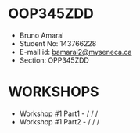 # OOP345ZDD
- Bruno Amaral
- Student No: 143766228
- E-mail id: bamaral2@myseneca.ca
- Section: OPP345ZDD

# WORKSHOPS
- Workshop #1 Part1 -  /  /  /
- Workshop #1 Part2 - /  /  /
